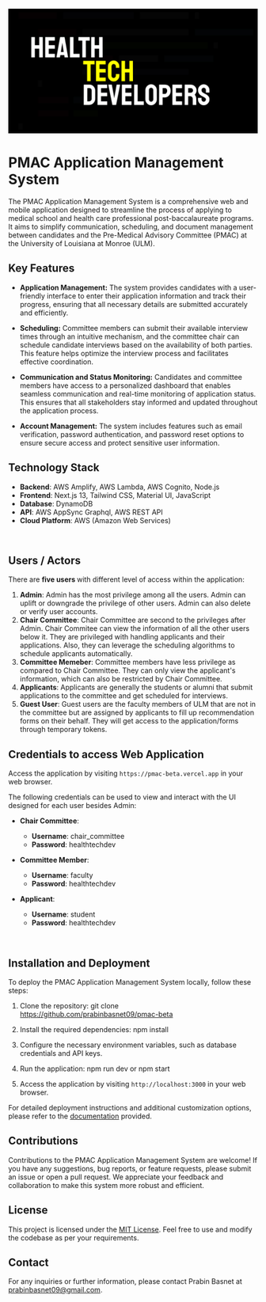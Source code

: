 ![](https://github.com/HealthTech-Devs/PMAC-healthtech-devs/blob/develop/HTD.jpg)

# PMAC Application Management System

The PMAC Application Management System is a comprehensive web and mobile application designed to streamline the process of applying to medical school and health care professional post-baccalaureate programs. It aims to simplify communication, scheduling, and document management between candidates and the Pre-Medical Advisory Committee (PMAC) at the University of Louisiana at Monroe (ULM).

## Key Features

- **Application Management:** The system provides candidates with a user-friendly interface to enter their application information and track their progress, ensuring that all necessary details are submitted accurately and efficiently.

- **Scheduling:** Committee members can submit their available interview times through an intuitive mechanism, and the committee chair can schedule candidate interviews based on the availability of both parties. This feature helps optimize the interview process and facilitates effective coordination.

- **Communication and Status Monitoring:** Candidates and committee members have access to a personalized dashboard that enables seamless communication and real-time monitoring of application status. This ensures that all stakeholders stay informed and updated throughout the application process.

- **Account Management:** The system includes features such as email verification, password authentication, and password reset options to ensure secure access and protect sensitive user information.

## Technology Stack

- **Backend**: AWS Amplify, AWS Lambda, AWS Cognito, Node.js
- **Frontend**: Next.js 13, Tailwind CSS, Material UI, JavaScript
- **Database**: DynamoDB
- **API**: AWS AppSync Graphql, AWS REST API
- **Cloud Platform**: AWS (Amazon Web Services)

<br />

## Users / Actors

There are <b>five users </b> with different level of access within the application:

1. **Admin**: Admin has the most privilege among all the users. Admin can uplift or downgrade the privilege of other users. Admin can also delete or verify user accounts.
2. **Chair Committee**: Chair Committee are second to the privileges after Admin. Chair Commitee can view the information of all the other users below it. They are privileged with handling applicants and their applications. Also, they can leverage the scheduling algorithms to schedule applicants automatically.
3. **Committee Memeber**: Committee members have less privilege as compared to Chair Committee. They can only view the applicant's information, which can also be restricted by Chair Committee.
4. **Applicants**: Applicants are generally the students or alumni that submit applications to the committee and get scheduled for interviews.
5. **Guest User**: Guest users are the faculty members of ULM that are not in the committee but are assigned by applicants to fill up recommendation forms on their behalf. They will get access to the application/forms through temporary tokens.
   <br />

## Credentials to access Web Application

Access the application by visiting `https://pmac-beta.vercel.app` in your web browser.

The following credentials can be used to view and interact with the UI designed for each user besides Admin:

- **Chair Committee**:

  - **Username**: chair_committee
  - **Password**: healthtechdev

- **Committee Member**:

  - **Username**: faculty
  - **Password**: healthtechdev

- **Applicant**:

  - **Username**: student
  - **Password**: healthtechdev

<br />

## Installation and Deployment

To deploy the PMAC Application Management System locally, follow these steps:

1. Clone the repository: git clone https://github.com/prabinbasnet09/pmac-beta
2. Install the required dependencies: npm install
3. Configure the necessary environment variables, such as database credentials and API keys.
4. Run the application: npm run dev or npm start

5. Access the application by visiting `http://localhost:3000` in your web browser.

For detailed deployment instructions and additional customization options, please refer to the [documentation](docs/deployment.md) provided.

## Contributions

Contributions to the PMAC Application Management System are welcome! If you have any suggestions, bug reports, or feature requests, please submit an issue or open a pull request. We appreciate your feedback and collaboration to make this system more robust and efficient.

## License

This project is licensed under the [MIT License](LICENSE). Feel free to use and modify the codebase as per your requirements.

## Contact

For any inquiries or further information, please contact Prabin Basnet at [prabinbasnet09@gmail.com](mailto:prabinbasnet09@gmail.com).
